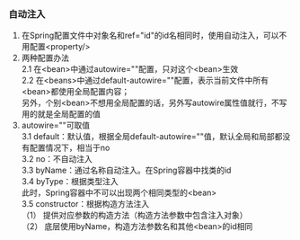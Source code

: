 ### 自动注入
1. 在Spring配置文件中对象名和ref="id"的id名相同时，使用自动注入，可以不用配置&lt;property/&gt;  
2. 两种配置办法  
2.1 在&lt;bean&gt;中通过autowire=""配置，只对这个&lt;bean&gt;生效  
2.2 在&lt;beans&gt;中通过default-autowire=""配置，表示当前文件中所有&lt;bean&gt;都使用全局配置内容；  
另外，个别&lt;bean&gt;不想用全局配置的话，另外写autowire属性值就行，不写用的就是全局配置的值  
3. autowire=""可取值  
3.1 default：默认值，根据全局default-autowire=""值，默认全局和局部都没有配置情况下，相当于no  
3.2 no：不自动注入  
3.3 byName：通过名称自动注入。在Spring容器中找类的id  
3.4 byType：根据类型注入  
此时，Spring容器中不可以出现两个相同类型的&lt;bean&gt;  
3.5 constructor：根据构造方法注入  
（1） 提供对应参数的构造方法（构造方法参数中包含注入对象）  
（2） 底层使用byName，构造方法参数名和其他&lt;bean&gt;的id相同